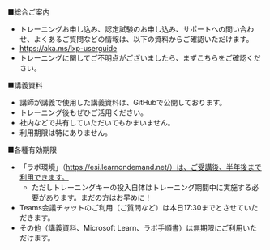 ■総合ご案内

- トレーニングお申し込み、認定試験のお申し込み、サポートへの問い合わせ、よくあるご質問などの情報は、以下の資料からご確認いただけます。
- https://aka.ms/lxp-userguide
- トレーニングに関してご不明点がございましたら、まずこちらをご確認ください。

<!--
■ご受講者様向けLinkedInコミュニティ

- LinkedInに、ご受講者様向けLinkedInコミュニティがあります。
- 学習に役立つ情報、コース開催情報などをこちらで共有しております。
- LinkedInをご利用でしたら、ぜひご参加ください。
- http://aka.ms/esicommj
-->

■講義資料

- 講師が講義で使用した講義資料は、GitHubで公開しております。
- トレーニング後もぜひご活用ください。
- 社内などで共有していただいてもかまいません。
- 利用期限は特にありません。

■各種有効期限

- 「ラボ環境」（https://esi.learnondemand.net/）は、ご受講後、半年後まで利用できます。
  - ただしトレーニングキーの投入自体はトレーニング期間中に実施する必要があります。まだの方はお早めに！
- Teams会議チャットのご利用（ご質問など）は本日17:30までとさせていただきます。
- その他（講義資料、Microsoft Learn、ラボ手順書）は無期限にご利用いただけます。